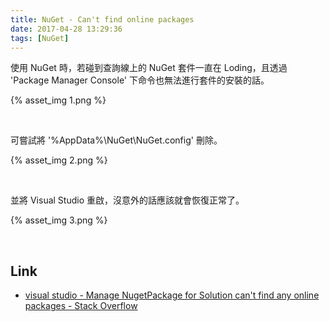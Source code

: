 ```yaml
---
title: NuGet - Can't find online packages
date: 2017-04-28 13:29:36
tags: [NuGet]
---
```


使用 NuGet 時，若碰到查詢線上的 NuGet 套件一直在 Loding，且透過 'Package Manager Console' 下命令也無法進行套件的安裝的話。  

<!-- More -->

{% asset_img 1.png %}

<br/>


可嘗試將 '%AppData%\NuGet\NuGet.config' 刪除。  

{% asset_img 2.png %}

<br/>


並將 Visual Studio 重啟，沒意外的話應該就會恢復正常了。  

{% asset_img 3.png %}

<br/>


Link
----
* [visual studio - Manage NugetPackage for Solution can't find any online packages - Stack Overflow](http://stackoverflow.com/questions/30845856/manage-nugetpackage-for-solution-cant-find-any-online-packages)
